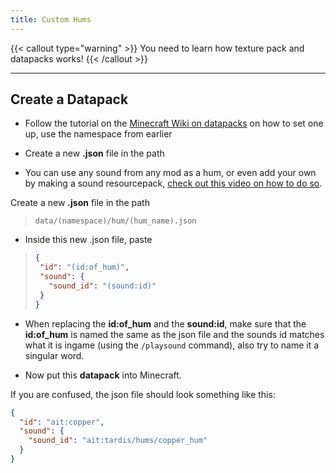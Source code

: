 ```yaml
---
title: Custom Hums
---
```


{{< callout type="warning" >}}
  You need to learn how texture pack and datapacks works!
{{< /callout >}}

---

## Create a Datapack
- Follow the tutorial on the [Minecraft Wiki on datapacks](https://minecraft.wiki/w/Data_pack) on how to set one up, use the namespace from earlier

- Create a new **.json** file in the path

- You can use any sound from any mod as a hum, or even add your own by making a sound resourcepack, [check out this video on how to do so](https://youtu.be/igZQdEoxcQk?si=nlVLIUNUJxXHxu2u).

Create a new **.json** file in the path

> `data/(namespace)/hum/(hum_name).json`

- Inside this new .json file, paste

> ```json
> {
>  "id": "(id:of_hum)",
>  "sound": {
>    "sound_id": "(sound:id)"
>  }
>}
> ```

- When replacing the **id:of_hum** and the **sound:id**, make sure that the **id:of_hum** is named the same as the json file and the sounds id matches what it is ingame (using the `/playsound` command), also try to name it a singular word.

- Now put this **datapack** into Minecraft.

If you are confused, the json file should look something like this:
```json
{
  "id": "ait:copper",
  "sound": {
    "sound_id": "ait:tardis/hums/copper_hum"
  }
}
```
